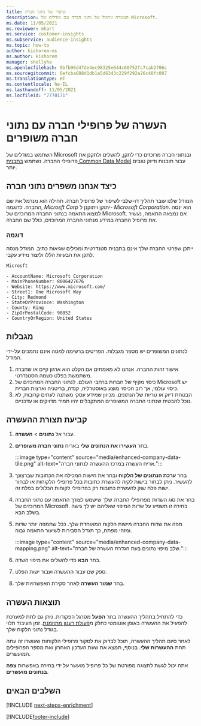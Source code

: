```yaml
---
title: שיפור של נתוני חברה
description: העשרה ונרמול של נתוני חברה עם מודלים של Microsoft.
ms.date: 11/05/2021
ms.reviewer: mhart
ms.service: customer-insights
ms.subservice: audience-insights
ms.topic: how-to
author: kishorem-ms
ms.author: kishorem
manager: shellyha
ms.openlocfilehash: 9bfb96d47de4ec98325e644c60752fc7cab2706c
ms.sourcegitcommit: 6efcba688d1db1a5d6343c229f292a26c48fc007
ms.translationtype: HT
ms.contentlocale: he-IL
ms.lasthandoff: 11/05/2021
ms.locfileid: "7770171"
---
```

# <a name="enrichment-of-company-profiles-with-enhanced-company-data"></a>העשרה של פרופילי חברה עם נתוני חברה משופרים

השתמש במודלים של Microsoft ובנתוני חברה מרוכזים כדי לתקן, להשלים ולתקנן את פרופילי החברה. נשתמש [בתבנית Common Data Model](/common-data-model/schema/core/applicationcommon/account) עבור תובנות ודיוק טובים יותר.

## <a name="how-we-enhance-company-data"></a>כיצד אנחנו משפרים נתוני חברה

המודל שלנו עובר תהליך דו-שלבי לשיפור של פרופיל חברה. תחילה הוא מנרמל את שם החברה. לדוגמה, *Microsft Corp* יתוקן ויתוקנן ל- *Microsoft Corporation*. הוא ינסה למצוא התאמה בנתוני החברה המרוכזים של Microsoft. אם נמצאה התאמה, נעשיר את פרופיל החברה במידע מנתוני החברה המרוכזים, כולל שם החברה.


### <a name="example"></a>דוגמה

ייתכן שפרטי החברה שלך אינם בתבנית סטנדרטית ומכילים שגיאות כתיב. המודל מנסה לתקן את הבעיות הללו וליצור מידע עקבי.

```Input
Microsft
```

```Output
- AccountName: Microsoft Corporation
- MainPhoneNumber: 8006427676
- Website: https://www.microsoft.com/
- Street1: One Microsoft Way
- City: Redmond
- StateOrProvince: Washington
- County: King
- ZipOrPostalCode: 98052
- CountryOrRegion: United States
```

## <a name="limitations"></a>מגבלות

לנתונים המשופרים יש מספר מגבלות. הפריטים ברשימה למטה אינם נתמכים על-ידי המודל.

1.  אישור זהות החברה. אנחנו לא מאמתים אם הקלט הוא ארגון קיים או שחברה משתמשת בפלט כשמה הסטנדרטי.
2.  כיסוי מקיף של חברות ברחבי העולם. לנתוני החברה המרוכזים של Microsoft יש כיסוי עולמי, אך רוב הכיסוי מוצע באוסטרליה, קנדה, בריטניה וארצות הברית.
3.  הבטחת דיוק או טריות של הנתונים. מכיוון שמידע עסקי משתנה לעתים קרובות, לא נוכל להבטיח שנתוני החברה המשופרים המתקבלים יהיו תמיד מדויקים או עדכניים.

## <a name="configure-the-enrichment"></a>קביעת תצורת ההעשרה

1. עבור אל **נתונים** > **העשרה**.

1. בחר **העשירו את הנתונים שלי** באריח **נתוני חברה משופרים**.

   :::image type="content" source="media/enhanced-company-data-tile.png" alt-text="אריח העשרה במרכז ההעשרה לנתוני חברה.":::

1. בחר **ערכת הנתונים של הלקוח** ובחר את הישות המכילה את הכתובות שברצונך להעשיר. ניתן לבחור בישות *לקוח* להעשרת כתובות בכל פרופילי הלקוחות או לבחור ישות פלח שוק להעשרת כתובות רק בפרופילי לקוחות הכלולים בפלח זה.

1. בחר את סוג השדות מפרופילי החברה שלך שישמש לצורך התאמה עם נתוני החברה המרוכזים של Microsoft. בחירה זו תשפיע על שדות המיפוי שאליהם יש לך גישה בשלב הבא.

1.  מפה את שדות החברה מישות הלקוח המאוחדת שלך. ככל שתמפה יותר שדות ומזהי מפתח, כך תגדל הסבירות לשיעור התאמה גבוה.

    :::image type="content" source="media/enhanced-company-data-mapping.png" alt-text="שלב מיפוי נתונים בעת הגדרת העשרה של חברה.":::

1. בחר **הבא** כדי להשלים את מיפוי השדה.

1. ספק שם עבור ההעשרה ועבור ישות הפלט.

1. בחר **שמור העשרה** לאחר סקירת האפשרויות שלך.

## <a name="enrichment-results"></a>תוצאות העשרה

כדי להתחיל בתהליך ההעשרה בחר **הפעל** מסרגל הפקודות. ניתן גם לתת למערכת להפעיל את ההעשרה באופן אוטומטי כחלק מ[פעולת רענון מתוזמנת](system.md#schedule-tab). זמן העיבוד תלוי בגודל נתוני הלקוח שלך.

לאחר סיום תהליך ההעשרה, תוכל לבדוק את לסקור פרופילי הלקוחות שעושרו זה עתה תחת **ההעשרות שלי**. בנוסף, תמצא את שעת העדכון האחרון ואת מספר הפרופילים המועשרים.

אתה יכול לגשת לתצוגה מפורטת של כל פרופיל מועשר על ידי בחירה באפשרות **צפה בנתונים מועשרים**.

## <a name="next-steps"></a>השלבים הבאים

[!INCLUDE [next-steps-enrichment](../includes/next-steps-enrichment.md)]

[!INCLUDE[footer-include](../includes/footer-banner.md)]
